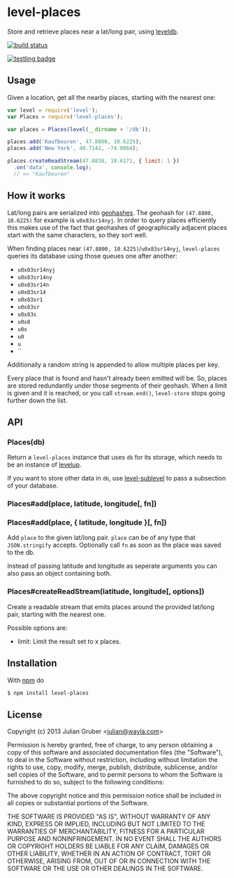 
# level-places

Store and retrieve places near a lat/long pair, using
[leveldb](https://github.com/rvagg/node-levelup).

[![build status](https://secure.travis-ci.org/Wayla/level-places.png)](http://travis-ci.org/Wayla/level-places)

[![testling badge](https://ci.testling.com/Wayla/level-places.png)](https://ci.testling.com/Wayla/level-places)

## Usage

Given a location, get all the nearby places, starting with the nearest one:

```js
var level = require('level');
var Places = require('level-places');

var places = Places(level(__dirname + '/db'));

places.add('Kaufbeuren', 47.8800, 10.6225);
places.add('New York', 40.7142, -74.0064);

places.createReadStream(47.8838, 10.6171, { limit: 1 })
  .on('data', console.log);
  // => "Kaufbeuren"
```

## How it works

Lat/long pairs are serialized into
[geohashes](http://en.wikipedia.org/wiki/Geohash). The geohash for
`(47.8800, 10.6225)` for example is `u0x83sr14nyj`. In order to query places
efficiently this makes use of the fact that geohashes of geographically
adjacent places start with the same characters, so they sort well.

When finding places near `(47.8800, 10.6225)`/`u0x83sr14nyj`, `level-places` queries
its database using those queues one after another:

* `u0x83sr14nyj`
* `u0x83sr14ny`
* `u0x83sr14n`
* `u0x83sr14`
* `u0x83sr1`
* `u0x83sr`
* `u0x83s`
* `u0x8`
* `u0x`
* `u0`
* `u`
* ``

Additionally a random string is appended to allow multiple places per key.

Every place that is found and hasn't already been emitted will be. So, places
are stored redundantly under those segments of their geohash. When a limit
is given and it is reached, or you call `stream.end()`, `level-store` stops
going further down the list.

## API

### Places(db)

Return a `level-places` instance that uses `db` for its storage, which needs
to be an instance of [levelup](https://github.com/rvagg/node-levelup).

If you want to store other data in `db`, use
[level-sublevel](https://github.com/dominictarr/level-sublevel) to pass a
subsection of your database.

### Places#add(place, latitude, longitude[, fn])
### Places#add(place, { latitude, longitude }[, fn])

Add `place` to the given lat/long pair. `place` can be of any type that
`JSON.stringify` accepts. Optionally call `fn` as soon as the place was
saved to the db.

Instead of passing latitude and longitude as seperate arguments you can also
pass an object containing both.

### Places#createReadStream(latitude, longitude[, options])

Create a readable stream that emits places around the provided lat/long pair,
starting with the nearest one.

Possible options are:

* limit: Limit the result set to x places.

## Installation

With [npm](http://npmjs.org) do

```bash
$ npm install level-places
```

## License

Copyright (c) 2013 Julian Gruber &lt;julian@wayla.com&gt;

Permission is hereby granted, free of charge, to any person obtaining a copy
of this software and associated documentation files (the "Software"), to deal
in the Software without restriction, including without limitation the rights
to use, copy, modify, merge, publish, distribute, sublicense, and/or sell
copies of the Software, and to permit persons to whom the Software is
furnished to do so, subject to the following conditions:

The above copyright notice and this permission notice shall be included in
all copies or substantial portions of the Software.

THE SOFTWARE IS PROVIDED "AS IS", WITHOUT WARRANTY OF ANY KIND, EXPRESS OR
IMPLIED, INCLUDING BUT NOT LIMITED TO THE WARRANTIES OF MERCHANTABILITY,
FITNESS FOR A PARTICULAR PURPOSE AND NONINFRINGEMENT. IN NO EVENT SHALL THE
AUTHORS OR COPYRIGHT HOLDERS BE LIABLE FOR ANY CLAIM, DAMAGES OR OTHER
LIABILITY, WHETHER IN AN ACTION OF CONTRACT, TORT OR OTHERWISE, ARISING FROM,
OUT OF OR IN CONNECTION WITH THE SOFTWARE OR THE USE OR OTHER DEALINGS IN
THE SOFTWARE.

